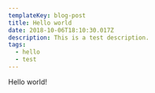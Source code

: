 ```yaml
---
templateKey: blog-post
title: Hello world
date: 2018-10-06T18:10:30.017Z
description: This is a test description.
tags:
  - hello
  - test
---
```

Hello world!
